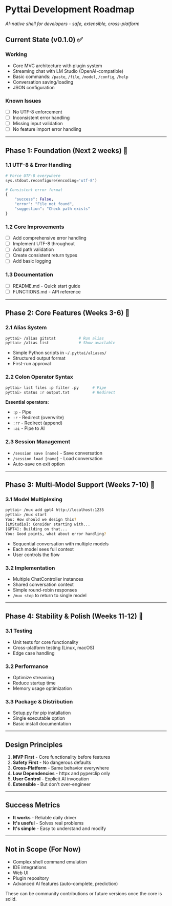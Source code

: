 # Pyttai Development Roadmap

*AI-native shell for developers - safe, extensible, cross-platform*

## Current State (v0.1.0) ✅

### Working
- Core MVC architecture with plugin system
- Streaming chat with LM Studio (OpenAI-compatible)
- Basic commands: `/paste`, `/file`, `/model`, `/config`, `/help`
- Conversation saving/loading
- JSON configuration

### Known Issues
- [ ] No UTF-8 enforcement
- [ ] Inconsistent error handling
- [ ] Missing input validation
- [ ] No feature import error handling

---

## Phase 1: Foundation (Next 2 weeks) 🚧

### 1.1 UTF-8 & Error Handling
```python
# Force UTF-8 everywhere
sys.stdout.reconfigure(encoding='utf-8')

# Consistent error format
{
    "success": False,
    "error": "File not found",
    "suggestion": "Check path exists"
}
```

### 1.2 Core Improvements
- [ ] Add comprehensive error handling
- [ ] Implement UTF-8 throughout
- [ ] Add path validation
- [ ] Create consistent return types
- [ ] Add basic logging

### 1.3 Documentation
- [ ] README.md - Quick start guide
- [ ] FUNCTIONS.md - API reference

---

## Phase 2: Core Features (Weeks 3-6) 🔧

### 2.1 Alias System
```bash
pyttai> /alias gitstat          # Run alias
pyttai> /alias list             # Show available
```

- Simple Python scripts in `~/.pyttai/aliases/`
- Structured output format
- First-run approval

### 2.2 Colon Operator Syntax
```bash
pyttai> list files :p filter .py      # Pipe
pyttai> status :r output.txt          # Redirect
```

**Essential operators**:
- `:p` - Pipe
- `:r` - Redirect (overwrite)
- `:rr` - Redirect (append)
- `:ai` - Pipe to AI

### 2.3 Session Management
- `/session save [name]` - Save conversation
- `/session load [name]` - Load conversation
- Auto-save on exit option

---

## Phase 3: Multi-Model Support (Weeks 7-10) 🤝

### 3.1 Model Multiplexing
```bash
pyttai> /mux add gpt4 http://localhost:1235
pyttai> /mux start
You: How should we design this?
[LMStudio]: Consider starting with...
[GPT4]: Building on that...
You: Good points, what about error handling?
```

- Sequential conversation with multiple models
- Each model sees full context
- User controls the flow

### 3.2 Implementation
- Multiple ChatController instances
- Shared conversation context
- Simple round-robin responses
- `/mux stop` to return to single model

---

## Phase 4: Stability & Polish (Weeks 11-12) 🎯

### 3.1 Testing
- Unit tests for core functionality
- Cross-platform testing (Linux, macOS)
- Edge case handling

### 3.2 Performance
- Optimize streaming
- Reduce startup time
- Memory usage optimization

### 3.3 Package & Distribution
- Setup.py for pip installation
- Single executable option
- Basic install documentation

---

## Design Principles

1. **MVP First** - Core functionality before features
2. **Safety First** - No dangerous defaults
3. **Cross-Platform** - Same behavior everywhere
4. **Low Dependencies** - httpx and pyperclip only
5. **User Control** - Explicit AI invocation
6. **Extensible** - But don't over-engineer

---

## Success Metrics

- **It works** - Reliable daily driver
- **It's useful** - Solves real problems
- **It's simple** - Easy to understand and modify

---

## Not in Scope (For Now)

- Complex shell command emulation
- IDE integrations  
- Web UI
- Plugin repository
- Advanced AI features (auto-complete, prediction)

These can be community contributions or future versions once the core is solid.